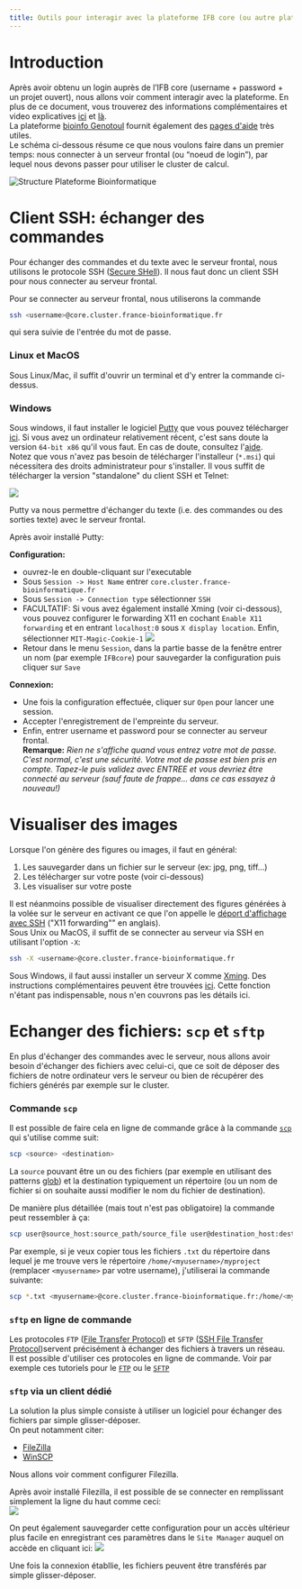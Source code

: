 ```yaml
---
title: Outils pour interagir avec la plateforme IFB core (ou autre plateforme sous Unix)
---
```


# Introduction

Après avoir obtenu un login auprès de l’IFB core (username + password + un projet ouvert), nous allons voir comment interagir avec la plateforme. En plus de ce document, vous trouverez des informations complémentaires et video explicatives [ici](https://ifb-elixirfr.gitlab.io/cluster/doc/quick-start/) et [là](https://ifb-elixirfr.gitlab.io/cluster/doc/logging-in/).   
La plateforme [bioinfo Genotoul](http://bioinfo.genotoul.fr/) fournit également des [pages d'aide](http://bioinfo.genotoul.fr/index.php/faq/user_access_faq/) très utiles.  
Le schéma ci-dessous résume ce que nous voulons faire dans un premier temps: nous connecter à un serveur frontal (ou “noeud de login”), par lequel nous devons passer pour utiliser le cluster de calcul.

![Structure Plateforme Bioinformatique](img/BioinfoPlatform_Structure.png)


# Client SSH: échanger des commandes

Pour échanger des commandes et du texte avec le serveur frontal, nous utilisons le protocole SSH ([Secure SHell](https://fr.wikipedia.org/wiki/Secure_Shell)). Il nous faut donc un client SSH pour nous connecter au serveur frontal.  

Pour se connecter au serveur frontal, nous utiliserons la commande
```bash
ssh <username>@core.cluster.france-bioinformatique.fr
```
qui sera suivie de l'entrée du mot de passe.

### Linux et MacOS
Sous Linux/Mac, il suffit d'ouvrir un terminal et d'y entrer la commande ci-dessus.  

### Windows
Sous windows, il faut installer le logiciel [Putty](https://www.putty.org/) que vous pouvez télécharger [ici](https://www.chiark.greenend.org.uk/~sgtatham/putty/latest.html). Si vous avez un ordinateur relativement récent, c'est sans doute la version `64-bit x86` qu'il vous faut. En cas de doute, consultez l'[aide](https://www.chiark.greenend.org.uk/~sgtatham/putty/faq.html#faq-32bit-64bit).  
Notez que vous n'avez pas besoin de télécharger l'installeur (`*.msi`) qui nécessitera des droits administrateur pour s'installer. Il vous suffit de télécharger la version "standalone" du client SSH et Telnet:

![](img/PuttyDownload.png)

Putty va nous permettre d'échanger du texte (i.e. des commandes ou des sorties texte) avec le serveur frontal.  

Après avoir installé Putty:

**Configuration:**  

  - ouvrez-le en double-cliquant sur l'executable
  - Sous `Session -> Host Name` entrer `core.cluster.france-bioinformatique.fr`  
  - Sous `Session -> Connection type` sélectionner `SSH`  
  - FACULTATIF: Si vous avez également installé Xming (voir ci-dessous), vous pouvez configurer le forwarding X11 en cochant `Enable X11 forwarding` et en entrant `localhost:0` sous `X display location`. Enfin, sélectionner `MIT-Magic-Cookie-1`
  ![](img/putty_graphX11.png)
  - Retour dans le menu `Session`, dans la partie basse de la fenêtre entrer un nom (par exemple `IFBcore`) pour sauvegarder la configuration puis cliquer sur `Save`  
  
  
**Connexion:**  

  - Une fois la configuration effectuée, cliquer sur `Open` pour lancer une session.  
  - Accepter l'enregistrement de l'empreinte du serveur.  
  - Enfin, entrer username et password pour se connecter au serveur frontal.  
  **Remarque:** *Rien ne s'affiche quand vous entrez votre mot de passe. C'est normal, c'est une sécurité. Votre mot de passe est bien pris en compte. Tapez-le puis validez avec ENTREE et vous devriez être connecté au serveur (sauf faute de frappe... dans ce cas essayez à nouveau!)*
 

# Visualiser des images

Lorsque l'on génère des figures ou images, il faut en général:  

  1. Les sauvegarder dans un fichier sur le serveur (ex: jpg, png, tiff...)
  2. Les télécharger sur votre poste (voir ci-dessous)
  3. Les visualiser sur votre poste
  
  
Il est néanmoins possible de visualiser directement des figures générées à la volée sur le serveur en activant ce que l'on appelle le [déport d'affichage avec SSH](https://www.it-connect.fr/chapitres/deport-daffichage-avec-ssh-x11-forwarding/) ("X11 forwarding"" en anglais).  
Sous Unix ou MacOS, il suffit de se connecter au serveur via SSH en utilisant l'option `-X`:

```bash
ssh -X <username>@core.cluster.france-bioinformatique.fr
```

Sous Windows, il faut aussi installer un serveur X comme [Xming](https://sourceforge.net/projects/xming/). Des instructions complémentaires peuvent être trouvées [ici](http://bioinfo.genotoul.fr/index.php/faq/user_access_faq/). Cette fonction n'étant pas indispensable, nous n'en couvrons pas les détails ici.


# Echanger des fichiers: `scp` et `sftp`

  En plus d'échanger des commandes avec le serveur, nous allons avoir besoin d'échanger des fichiers avec celui-ci, que ce soit de déposer des fichiers de notre ordinateur vers le serveur ou bien de récupérer des fichiers générés par exemple sur le cluster.  

### Commande `scp`
  Il est possible de faire cela en ligne de commande grâce à la commande [`scp`](https://www.commandlinux.com/man-page/man1/scp.1.html) qui s'utilise comme suit:  
```bash
scp <source> <destination>
```
La `source` pouvant être un ou des fichiers (par exemple en utilisant des patterns [glob](https://en.wikipedia.org/wiki/Glob_\(programming\))) et la destination typiquement un répertoire (ou un nom de fichier si on souhaite aussi modifier le nom du fichier de destination).  

De manière plus détaillée (mais tout n'est pas obligatoire) la commande peut ressembler à ça:  

```bash
scp user@source_host:source_path/source_file user@destination_host:destination_path/destination_file
```

Par exemple, si je veux copier tous les fichiers `.txt` du répertoire dans lequel je me trouve vers le répertoire `/home/<myusername>/myproject` (remplacer `<myusername>` par votre username), j'utiliserai la commande suivante:
```bash
scp *.txt <myusername>@core.cluster.france-bioinformatique.fr:/home/<myusername>/myproject
```


### `sftp` en ligne de commande
  Les protocoles `FTP` ([File Transfer Protocol](https://fr.wikipedia.org/wiki/File_Transfer_Protocol)) et `SFTP` ([SSH File Transfer Protocol](https://fr.wikipedia.org/wiki/SSH_File_Transfer_Protocol))servent précisément à échanger des fichiers à travers un réseau.  
  Il est possible d'utiliser ces protocoles en ligne de commande. Voir par exemple ces tutoriels pour le [`FTP`](https://www.computerhope.com/issues/ch001246.htm) ou le  [`SFTP`](https://www.digitalocean.com/community/tutorials/how-to-use-sftp-to-securely-transfer-files-with-a-remote-server-fr)


### `sftp` via un client dédié

  La solution la plus simple consiste à utiliser un logiciel pour échanger des fichiers par simple glisser-déposer.  
  On peut notamment citer:  
  
  - [FileZilla](https://filezilla-project.org/)
  - [WinSCP](https://winscp.net/eng/download.php)
  
  Nous allons voir comment configurer Filezilla.  
  
  Après avoir installé Filezilla, il est possible de se connecter en remplissant simplement la ligne du haut comme ceci:  
  ![](img/Filezilla_quickconnect.png)
  
  On peut également sauvegarder cette configuration pour un accès ultérieur plus facile en enregistrant ces paramètres dans le `Site Manager` auquel on accède en cliquant ici:
  ![](img/Filezilla_SiteManager.png)
  
  Une fois la connexion établlie, les fichiers peuvent être transférés par simple glisser-déposer.  
  



